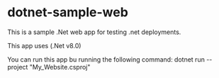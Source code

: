 # dotnet-sample-web
This is a sample .Net web app for testing .net deployments.

This app uses (.Net v8.0)

You can run this app bu running the following command:
dotnet run --project "My_Website.csproj"
